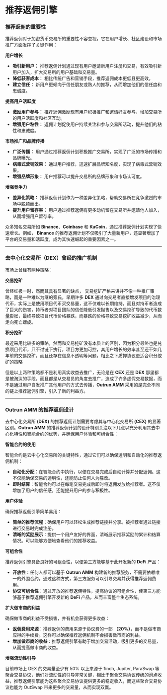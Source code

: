 # 推荐返佣引擎

### **推荐返佣的重要性**

推荐返佣对于加密货币交易所的重要性不容忽视，它在用户增长、社区建设和市场推广方面发挥了关键作用：

**用户增长**

* **吸引新用户：** 推荐返佣计划通过现有用户邀请新用户注册和交易，有效吸引新用户加入，扩大交易所的用户基础和交易量。
* **降低获客成本：** 相比传统广告和营销手段，推荐返佣成本更低且更高效。
* **建立信任：** 新用户更倾向于信任朋友或熟人的推荐，从而增加他们的信任度和忠诚度。

**提高用户活跃度**

* **激励用户参与：** 推荐返佣激励现有用户积极推广和邀请好友参与，增加交易所的用户活跃度和社区互动。
* **增强用户粘性：** 返佣计划促使用户持续关注和参与交易所活动，提升他们的粘性和忠诚度。

**市场推广和品牌传播**

* **广泛传播：** 用户通过推荐返佣计划积极推广交易所，实现了广泛的市场传播和品牌曝光。
* **病毒式营销效果：** 通过用户推荐，迅速扩展品牌知名度，实现了病毒式营销效果。
* **增强品牌形象：** 用户推荐可以提升交易所的品牌形象和市场认可度。

**增强竞争力**

* **差异化策略：** 推荐返佣计划作为一种差异化策略，帮助交易所在竞争激烈的市场中脱颖而出。
* **提升用户留存率：** 用户通过推荐返佣有更多动机留在交易所并邀请他人加入，从而增强用户留存率。

众多知名交易所如 **Binance**、**Coinbase** 和 **KuCoin**，通过推荐返佣计划实现了快速增长。例如， **Binance** 的推荐返佣计划不仅吸引了大量新用户，还显著增加了平台的交易量和活跃度，成为其快速崛起的重要因素之一。

***

### **去中心化交易所（DEX）曾经的推广机制**

市场上曾经有两种策略：

**交易挖矿**

曾经红极一时，然而其具有显著的缺点， 交易挖矿严格来讲并不像一种推广策略，而是一种难以为继的旁氏，早期许多 **DEX** 通过向交易者直接增发项目的治理代币，实际上是使用项目代币买交易量，这不仅难以长期维持，而且对持币者造成了巨大的伤害，持币者对项目团队的信任降低引发抛售以及交易挖矿导致的代币数量膨胀，最终导致项目代币价格暴跌，而暴跌的价格导致交易挖矿收益减少，从而走向死亡螺旋。

**积分挖矿**

最近采用比较多的策略，然而和交易挖矿没有本质上的区别，因为积分最终也是兑换项目代币，只不过链下执行，项目方更加可控，其用户增长的效率甚至还不如几年前的交易挖矿，而且还存在信息不透明等问题，相比之下质押协议更适合积分挖矿的策略

但是以上两种策略都不是利用真实收益去推广，无论是在 **CEX** 还是 **DEX** 那里都是被淘汰的手段，而且都是从交易员的角度去推广，造成了许多虚假交易数据，而不是通过用户自发推广其他用户的方式去传播，**Outrun AMM** 采用的是完全不同的链上推荐返佣引擎，引入了新的利益方。

***

### **Outrun AMM 的推荐返佣设计**

去中心化交易所 **(DEX)** 的推荐返佣计划需要考虑其与中心化交易所 **(CEX)** 的显著区别。**Outrun AMM** 的推荐返佣计划的设计特别关注以下几点以充分利用其去中心化特性和智能合约的优势，并确保用户体验和可组合性：

**智能合约的使用**

智能合约是去中心化交易所的关键特性，通过它们可以确保透明和自动化的推荐返佣机制：

* **自动化分配**：在智能合约中执行，以便在交易完成后自动计算并分配返佣。这不仅能确保交易的透明性，还能防止任何人为篡改。
* **即时结算**：智能合约可以在每笔交易完成后即时将返佣发放给推荐者。这不仅增加了用户的信任感，还能提升用户的参与积极性。

**用户体验**

确保推荐返佣引擎简单易用：

* **简单的推荐流程**：确保用户可以轻松生成推荐链接并分享。被推荐者通过链接进行交易时完成注册。
* **清晰的奖励展示**：提供一个用户友好的界面，清晰展示推荐奖励的累计和结算情况。可以能够方便地查看他们的推荐收益。

**可组合性**

推荐返佣引擎具备良好的可组合性，以便第三方能够基于此开发新的 **DeFi** 产品：

* **开放性**：任何人都可以基于 **Outrun AMM** 构建新的推荐服务，不需要依赖唯一的外围合约。通过这种方式，第三方服务可以引导交易并获得推荐返佣费用。
* **协议可组合性**：通过开放的推荐返佣特性，提高协议的可组合性，使第三方能够基于推荐返佣引擎开发新的 **DeFi** 产品，从而丰富整个生态系统。

**扩大做市商的利益**

确保做市商的利益不受损害，并有机会获得更多收益：

* **返佣费用来源**：推荐返佣的费用来源于协议费的一部 **（20%）**，而不是做市商应得的手续费。这样可以确保推荐返佣机制不会损害做市商的利益。
* **增加做市商的收益**：推荐返佣引擎有助于增加交易活动，吸引更多的交易量，从而提高做市商的收益。

**增强流动性引导**

目前市场上 DEX 的交易量至少有 50% 以上来源于 1inch, Jupiter, ParaSwap 等聚合交易协议，他们对流动性的引导非常关键，相比于聚合交易协议传统的滑点收益，推荐返佣引擎能为这些聚合交易协议提供更多的稳定收入，而这些聚合交易协议也能为 OutSwap 带来更多的交易量，从而实现双赢。
